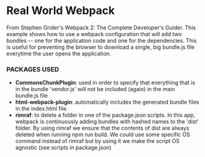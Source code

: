# Real World Webpack

From Stephen Grider's Webpack 2: The Complete Developer's Guider. This example shows how to use a webpack configuration that will add two bundles -- one for the application code and one for the dependencies. This is useful for preventing the browser to download a single, big bundle.js file everytime the user opens the application.

### PACKAGES USED

* **CommonsChunkPlugin**: used in order to specify that everything that is in the bundle 'vendor.js' will not be included (again) in the main bundle.js file
* **html-webpack-plugin**: automatically includes the generated bundle files in the index.html file.
* **rimraf**: to delete a folder in one of the package.json scripts. In this app, webpack is continuously adding bundles with hashed names to the 'dist' folder. By using rimraf we ensure that the contents of dist are always deleted when running npm run build. We could use some specific OS command instead of rimraf but by using it we make the script OS agnostic (see scripts in package.json)
